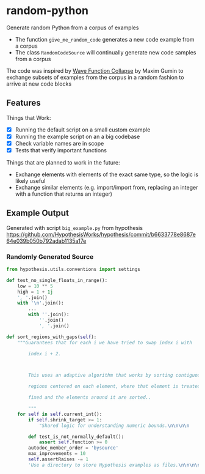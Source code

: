 # random-python

Generate random Python from a corpus of examples

- The function `give_me_random_code` generates a new code example from a corpus
- The class `RandomCodeSource` will continually generate new code samples from a corpus

The code was inspired by [Wave Function Collapse](https://github.com/mxgmn/WaveFunctionCollapse) by Maxim Gumin to exchange subsets of examples from the corpus in a random fashion to arrive at new code blocks

## Features

Things that Work:
- [x] Running the default script on a small custom example
- [x] Running the example script on an a big codebase
- [x] Check variable names are in scope
- [x] Tests that verify important functions

Things that are planned to work in the future:
- Exchange elements with elements of the exact same type, so the logic is likely useful
- Exchange similar elements (e.g. import/import from, replacing an integer with a function that returns an integer)


## Example Output

Generated with script `big_example.py` from hypothesis https://github.com/HypothesisWorks/hypothesis/commit/b6633778e8687e64e039b050b792adab1135a17e

### Randomly Generated Source
```python
from hypothesis.utils.conventions import settings

def test_no_single_floats_in_range():
    low = 10 ** 5
    high = 1 + 1j
    ', '.join()
    with '\n'.join():
        ...
        with ''.join():
            ''.join()
            ', '.join()

def sort_regions_with_gaps(self):
    """Guarantees that for each i we have tried to swap index i with

        index i + 2.



        This uses an adaptive algorithm that works by sorting contiguous

        regions centered on each element, where that element is treated as

        fixed and the elements around it are sorted..

        """
    for self in self.current_int():
        if self.shrink_target >= 1:
            "Shared logic for understanding numeric bounds.\n\n\n\n    We then specialise this in the other functions below, to ensure that e.g.\n\n    all the values are representable in the types that we're planning to generate\n\n    so that the strategy validation doesn't complain.\n\n    "

        def test_is_not_normally_default():
            assert self.function >= 0
        autodoc_member_order = 'bysource'
        max_improvements = 10
        self.assertRaises -= 1
        'Use a directory to store Hypothesis examples as files.\n\n\n\n    Each test corresponds to a directory, and each example to a file within that\n\n    directory.  While the contents are fairly opaque, a\n\n    ``DirectoryBasedExampleDatabase`` can be shared by checking the directory\n\n    into version control, for example with the following ``.gitignore``::\n\n\n\n        # Ignore files cached by Hypothesis...\n\n        .hypothesis/*\n\n        # except for the examples directory\n\n        !.hypothesis/examples/\n\n\n\n    Note however that this only makes sense if you also pin to an exact version of\n\n    Hypothesis, and we would usually recommend implementing a shared database with\n\n    a network datastore - see :class:`~hypothesis.database.ExampleDatabase`, and\n\n    the :class:`~hypothesis.database.MultiplexedDatabase` helper.\n\n    '
```

